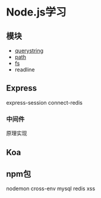 # Node.js学习

## 模块

* [querystring](./querystring/querystring.md)
* [path](./path/path.md)
* [fs](./fs/fs.md)
* readline

## Express
express-session
connect-redis

### 中间件
原理实现

## Koa

## npm包
nodemon
cross-env
mysql
redis
xss
